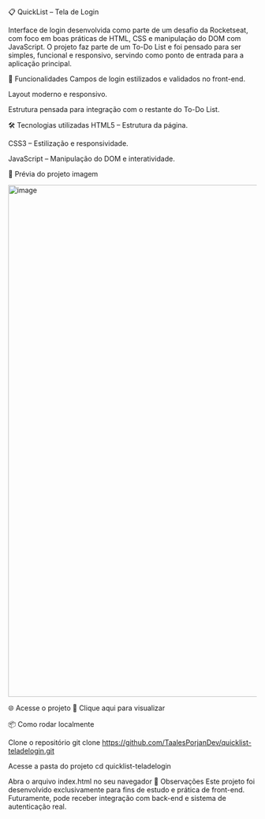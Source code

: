 📋 QuickList – Tela de Login 

Interface de login desenvolvida como parte de um desafio da Rocketseat, com foco em boas práticas de HTML, CSS e manipulação do DOM com JavaScript. O projeto faz parte de um To-Do List e foi pensado para ser simples, funcional e responsivo, servindo como ponto de entrada para a aplicação principal.

🚀 Funcionalidades Campos de login estilizados e validados no front-end.

Layout moderno e responsivo.

Estrutura pensada para integração com o restante do To-Do List.

🛠 Tecnologias utilizadas HTML5 – Estrutura da página.

CSS3 – Estilização e responsividade.

JavaScript – Manipulação do DOM e interatividade.

📸 Prévia do projeto imagem

<img width="1917" height="1039" alt="image" src="https://github.com/user-attachments/assets/528fc9d3-33b2-49eb-9b9b-1e9fe2d35912" />


🌐 Acesse o projeto 🔗 Clique aqui para visualizar

📦 Como rodar localmente

Clone o repositório
git clone https://github.com/TaalesPorjanDev/quicklist-teladelogin.git

Acesse a pasta do projeto
cd quicklist-teladelogin

Abra o arquivo index.html no seu navegador
📌 Observações Este projeto foi desenvolvido exclusivamente para fins de estudo e prática de front-end. Futuramente, pode receber integração com back-end e sistema de autenticação real.
